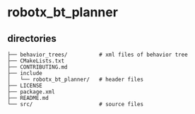 # robotx_bt_planner
## directories
~~~
├── behavior_trees/          # xml files of behavior tree  
├── CMakeLists.txt
├── CONTRIBUTING.md
├── include
│   └── robotx_bt_planner/   # header files
├── LICENSE
├── package.xml
├── README.md
└── src/                     # source files
~~~
